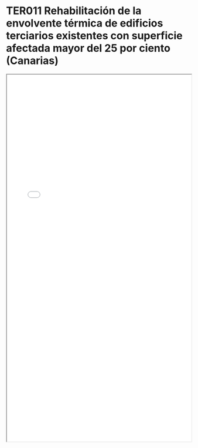
# TER011  Rehabilitación de la envolvente térmica de edificios terciarios existentes con superficie afectada mayor del 25 por ciento (Canarias)

<iframe src="../TER011  Rehabilitación de la envolvente térmica de edificios terciarios existentes con superficie afectada mayor del 25 por ciento (Canarias).pdf" width="100%" height="1000px"></iframe>

